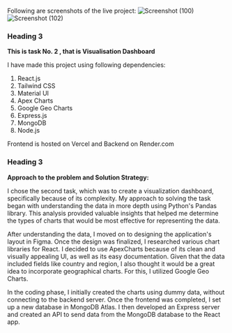 Following are screenshots of the live project:
![Screenshot (100)](https://github.com/user-attachments/assets/15609f36-3e41-40f1-93fd-158b4add5be3)
![Screenshot (102)](https://github.com/user-attachments/assets/374616e2-6cdf-423e-abb3-a2d5e6a43eb1)

### Heading 3
**This is task No. 2 , that is Visualisation Dashboard**

I have made this project using following dependencies:
1. React.js
2. Tailwind CSS
3. Material UI
4. Apex Charts
5. Google Geo Charts
6. Express.js
7. MongoDB
8. Node.js
   
Frontend is hosted on Vercel and Backend on Render.com

### Heading 3
**Approach to the problem and Solution Strategy:**

I chose the second task, which was to create a visualization dashboard, specifically because of its complexity. My approach to solving the task began with understanding the data in more depth using Python's Pandas library. This analysis provided valuable insights that helped me determine the types of charts that would be most effective for representing the data.

After understanding the data, I moved on to designing the application's layout in Figma. Once the design was finalized, I researched various chart libraries for React. I decided to use ApexCharts because of its clean and visually appealing UI, as well as its easy documentation. Given that the data included fields like country and region, I also thought it would be a great idea to incorporate geographical charts. For this, I utilized Google Geo Charts.

In the coding phase, I initially created the charts using dummy data, without connecting to the backend server. Once the frontend was completed, I set up a new database in MongoDB Atlas. I then developed an Express server and created an API to send data from the MongoDB database to the React app.



